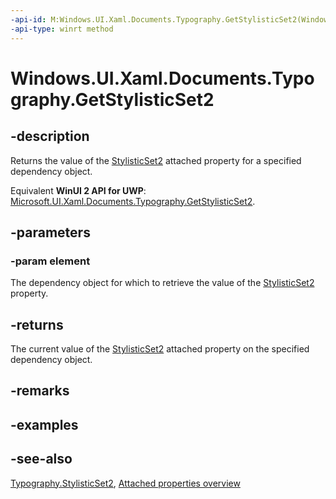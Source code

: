 ```yaml
---
-api-id: M:Windows.UI.Xaml.Documents.Typography.GetStylisticSet2(Windows.UI.Xaml.DependencyObject)
-api-type: winrt method
---
```


<!-- Method syntax
public bool GetStylisticSet2(Windows.UI.Xaml.DependencyObject element)
-->

# Windows.UI.Xaml.Documents.Typography.GetStylisticSet2

## -description
Returns the value of the [StylisticSet2](typography_stylisticset2.md) attached property for a specified dependency object.

Equivalent **WinUI 2 API for UWP**: [Microsoft.UI.Xaml.Documents.Typography.GetStylisticSet2](/windows/winui/api/microsoft.ui.xaml.documents.typography.getstylisticset2).

## -parameters
### -param element
The dependency object for which to retrieve the value of the [StylisticSet2](typography_stylisticset2.md) property.

## -returns
The current value of the [StylisticSet2](typography_stylisticset2.md) attached property on the specified dependency object.

## -remarks

## -examples

## -see-also

[Typography.StylisticSet2](typography_stylisticset2.md), [Attached properties overview](/windows/uwp/xaml-platform/attached-properties-overview)
